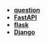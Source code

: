 * [**question**](/Code%20Language/backend/Python/web/question/README)  
* [**FastAPI**](/Code%20Language/backend/Python/web/FastAPI/README)  
* [**flask**](/Code%20Language/backend/Python/web/flask/README)  
* [**Django**](/Code%20Language/backend/Python/web/Django/_navbar)  
